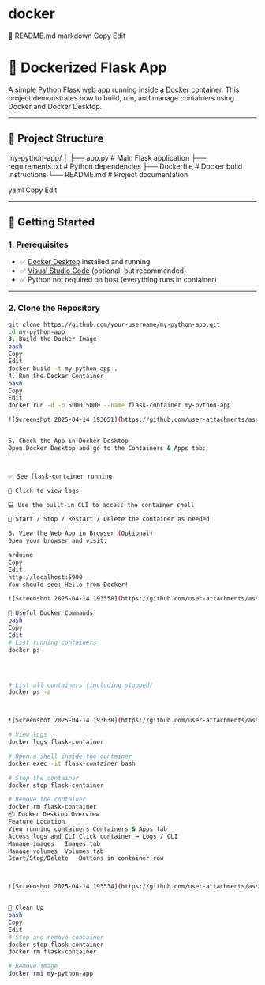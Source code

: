 # docker

📄 README.md
markdown
Copy
Edit
# 🐳 Dockerized Flask App

A simple Python Flask web app running inside a Docker container. This project demonstrates how to build, run, and manage containers using Docker and Docker Desktop.

---

## 📁 Project Structure

my-python-app/ │ ├── app.py # Main Flask application ├── requirements.txt # Python dependencies ├── Dockerfile # Docker build instructions └── README.md # Project documentation

yaml
Copy
Edit

---

## 🚀 Getting Started

### 1. Prerequisites

- ✅ [Docker Desktop](https://www.docker.com/products/docker-desktop) installed and running  
- ✅ [Visual Studio Code](https://code.visualstudio.com/) (optional, but recommended)
- ✅ Python not required on host (everything runs in container)

---

### 2. Clone the Repository

```bash
git clone https://github.com/your-username/my-python-app.git
cd my-python-app
3. Build the Docker Image
bash
Copy
Edit
docker build -t my-python-app .
4. Run the Docker Container
bash
Copy
Edit
docker run -d -p 5000:5000 --name flask-container my-python-app

![Screenshot 2025-04-14 193651](https://github.com/user-attachments/assets/788d86e3-f021-4c47-bdfe-83efc2985a5d)


5. Check the App in Docker Desktop
Open Docker Desktop and go to the Containers & Apps tab:



✅ See flask-container running

📜 Click to view logs

💻 Use the built-in CLI to access the container shell

🔁 Start / Stop / Restart / Delete the container as needed

6. View the Web App in Browser (Optional)
Open your browser and visit:

arduino
Copy
Edit
http://localhost:5000
You should see: Hello from Docker!

![Screenshot 2025-04-14 193558](https://github.com/user-attachments/assets/4def6299-36e8-4a07-a91f-b5a570352b70)

🧰 Useful Docker Commands
bash
Copy
Edit
# List running containers
docker ps




# List all containers (including stopped)
docker ps -a



![Screenshot 2025-04-14 193638](https://github.com/user-attachments/assets/e74c8031-77e8-43f9-ae2a-58110d71bed8)

# View logs
docker logs flask-container

# Open a shell inside the container
docker exec -it flask-container bash

# Stop the container
docker stop flask-container

# Remove the container
docker rm flask-container
📦 Docker Desktop Overview
Feature	Location
View running containers	Containers & Apps tab
Access logs and CLI	Click container → Logs / CLI
Manage images	Images tab
Manage volumes	Volumes tab
Start/Stop/Delete	Buttons in container row



![Screenshot 2025-04-14 193534](https://github.com/user-attachments/assets/a8c06c57-a286-4c2c-a632-f3291a1172c3)


🧼 Clean Up
bash
Copy
Edit
# Stop and remove container
docker stop flask-container
docker rm flask-container

# Remove image
docker rmi my-python-app

